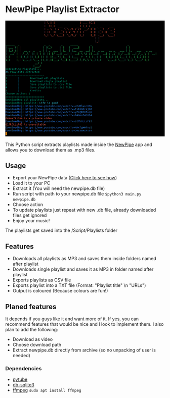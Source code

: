 # NewPipe Playlist Extractor

![NewPipe Playlist Extractor](/Screenshots/Screenshot_Extractor.png)

This Python script extracts playlists made inside the [NewPipe](https://newpipe.net/) app and allows you to download them as .mp3 files.

## Usage
- Export your NewPipe data ([Click here to see how](https://newpipe.net/FAQ/tutorials/import-export-data/))
- Load it to your PC
- Extract it (You will need the newpipe.db file)
- Run script with path to your newpipe.db file ``$python3 main.py newpipe.db``
- Choose action
- To update playlists just repeat with new .db file, already downloaded files get ignored
- Enjoy your music!

The playlists get saved into the /Script/Playlists folder

## Features
- Downloads all playlists as MP3 and saves them inside folders named after playlist
- Downloads single playlist and saves it as MP3 in folder named after playlist
- Exports playlists as CSV file
- Exports playlist into a TXT file (Format: "Playlist title" \n "URLs")
- Output is coloured (Because colours are fun!)

## Planed features
It depends if you guys like it and want more of it. If yes, you can recommend features that would be nice and I look to implement them.
I also plan to add the following:
- Download as video
- Choose download path
- Extract newpipe.db directly from archive (so no unpacking of user is needed)

### Dependencies
- [pytube](https://pypi.org/project/pytube/)
- [db-sqlite3](https://pypi.org/project/db-sqlite3/)
- [ffmpeg](https://ffmpeg.org/) ``sudo apt install ffmpeg``
